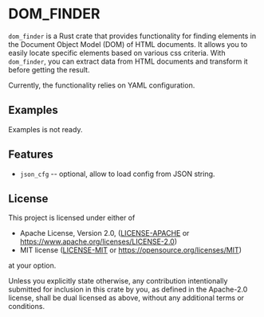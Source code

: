 
# DOM_FINDER

`dom_finder` is a Rust crate that provides functionality for finding elements in the Document Object Model (DOM) of HTML documents. 
It allows you to easily locate specific elements based on various css criteria. 
With `dom_finder`, you can extract data from HTML documents and transform it before getting the result.

Currently, the functionality relies on YAML configuration.


## Examples

Examples is not ready.

## Features

- `json_cfg` -- optional, allow to load config from JSON string.

## License

This project is licensed under either of

 * Apache License, Version 2.0, ([LICENSE-APACHE](LICENSE-APACHE) or
   https://www.apache.org/licenses/LICENSE-2.0)
 * MIT license ([LICENSE-MIT](LICENSE-MIT) or
   https://opensource.org/licenses/MIT)

at your option.

 Unless you explicitly state otherwise, any contribution intentionally submitted for inclusion in this crate by you, as defined in the Apache-2.0 license, shall be dual licensed as above, without any additional terms or conditions.